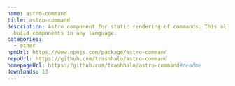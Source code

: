 ```yaml
---
name: astro-command
title: astro-command
description: Astro component for static rendering of commands. This allows you
  build components in any language.
categories:
  - other
npmUrl: https://www.npmjs.com/package/astro-command
repoUrl: https://github.com/trashhalo/astro-command
homepageUrl: https://github.com/trashhalo/astro-command#readme
downloads: 13
---
```

